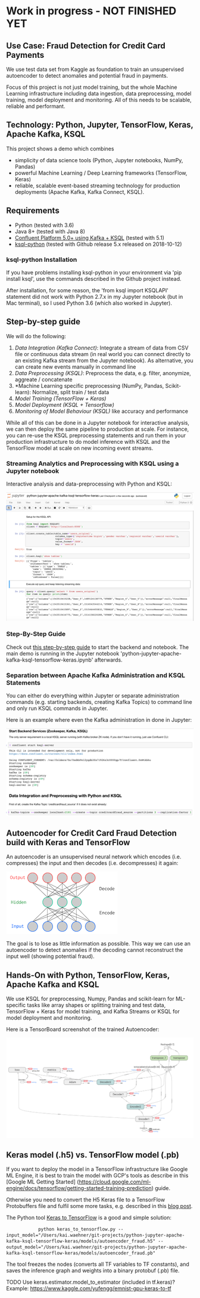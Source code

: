 # Work in progress - NOT FINISHED YET

## Use Case: Fraud Detection for Credit Card Payments
We use test data set from Kaggle as foundation to train an unsupervised autoencoder to detect anomalies and potential fraud in payments. 

Focus of this project is not just model training, but the whole Machine Learning infrastructure including data ingestion, data preprocessing, model training, model deployment and monitoring. All of this needs to be scalable, reliable and performant.

## Technology: Python, Jupyter, TensorFlow, Keras, Apache Kafka, KSQL 
This project shows a demo which combines

- simplicity of data science tools (Python, Jupyter notebooks, NumPy, Pandas)
- powerful Machine Learning / Deep Learning frameworks (TensorFlow, Keras)
- reliable, scalable event-based streaming technology for production deployments (Apache Kafka, Kafka Connect, KSQL).

## Requirements

- Python (tested with 3.6)
- Java 8+ (tested with Java 8)
- [Confluent Platform 5.0+ using Kafka + KSQL](https://www.confluent.io/download/) (tested with 5.1)
- [ksql-python](https://github.com/bryanyang0528/ksql-python) (tested with Github release 5.x released on 2018-10-12)

### ksql-python Installation

If you have problems installing ksql-python in your environment via 'pip install ksql', use the commands described in the Github project instead. 

After installation, for some reason, the 'from ksql import KSQLAPI' statement did not work with Python 2.7.x in my Jupyter notebook (but in Mac terminal), so I used Python 3.6 (which also worked in Jupyter).

## Step-by-step guide

We will do the following:

1) *Data Integration (Kafka Connect)*: Integrate a stream of data from CSV file or continuous data stream (in real world you can connect directly to an existing Kafka stream from the Jupyter notebook). As alternative, you can create new events manually in command line
2) *Data Preprocessing (KSQL)*: Preprocess the data, e.g. filter, anonymize, aggreate / concatenate
3) *Machine Learning specific preprocessing (NumPy, Pandas, Scikit-learn): Normalize, split train / test data
4) *Model Training (TensorFlow + Keras)*
5) *Model Deployment (KSQL + Tensorflow)*
6) *Monitoring of Model Behaviour (KSQL)* like accuracy and performance 

While all of this can be done in a Jupyter notebook for interactive analysis, we can then deploy the same pipeline to production at scale. For instance, you can re-use the KSQL preprocessing statements and run them in your production infrastructure to do model inference with KSQL and the TensorFlow model at scale on new incoming event streams.

### Streaming Analytics and Preprocessing with KSQL using a Jupyter notebook

Interactive analysis and data-preprocessing with Python and KSQL:

![Apache Kafka + KSQL + Python for Interactive Data Processing](pictures/Apache_Kafka_KSQL_Python_Jupyter_Notebook.png)

### Step-By-Step Guide

Check out [this step-by-step guide](https://github.com/kaiwaehner/python-jupyter-apache-kafka-ksql-tensorflow-keras/blob/master/live-demo___python-jupyter-apache-kafka-ksql-tensorflow-keras.adoc) to start the backend and notebook. The main demo is running in the Jupyter notebook 'python-jupyter-apache-kafka-ksql-tensorflow-keras.ipynb' afterwards.

### Separation between Apache Kafka Administration and KSQL Statements

You can either do everything within Jupyter or separate administration commands (e.g. starting backends, creating Kafka Topics) to command line and only run KSQL commands in Jupyter. 

Here is an example where even the Kafka administration in done in Jupyter:

![Apache Kafka Administration in Jupyter Notebook](pictures/Jupyter_Start_Kafka_KSQL.png)

## Autoencoder for Credit Card Fraud Detection build with Keras and TensorFlow

An autoencoder is an unsupervised neural network which encodes (i.e. compresses) the input and then decodes (i.e. decompresses) it again:

![Autoencoder (Unsupervised neural network)](pictures/AutoEncoder.png)

The goal is to lose as little information as possible. This way we can use an autoencoder to detect anomalies if the decoding cannot reconstruct the input well (showing potential fraud).  

## Hands-On with Python, TensorFlow, Keras, Apache Kafka and KSQL

We use KSQL for preprocessing, Numpy, Pandas and scikit-learn for ML-specific tasks like array shapes or splitting training and test data, TensorFlow + Keras for model training, and Kafka Streams or KSQL for model deployment and monitoring.

Here is a TensorBoard screenshot of the trained Autoencoder:

![Autoencoder for Fraud Detection (TensorBoard)](pictures/Keras_TesnsorFlow_Autoencoder_Fraud_Detection_TensorBoard.png)

## Keras model (.h5) vs. TensorFlow model (.pb)

If you want to deploy the model in a TensorFlow infrastructure like Google ML Engine, it is best to train the model with GCP's tools as describe in this [Google ML Getting Started] (https://cloud.google.com/ml-engine/docs/tensorflow/getting-started-training-prediction) guide.

Otherwise you need to convert the H5 Keras file to a TensorFlow Protobuffers file and fulfil some more tasks, e.g. described in this [blog post](https://medium.com/google-cloud/serve-keras-models-using-google-cloud-machine-learning-services-910912238bf6).

The Python tool [Keras to TensorFlow](https://github.com/amir-abdi/keras_to_tensorflow) is a good and simple solution:

                python keras_to_tensorflow.py --input_model="/Users/kai.waehner/git-projects/python-jupyter-apache-kafka-ksql-tensorflow-keras/models/autoencoder_fraud.h5" --output_model="/Users/kai.waehner/git-projects/python-jupyter-apache-kafka-ksql-tensorflow-keras/models/autoencoder_fraud.pb"

The tool freezes the nodes (converts all TF variables to TF constants), and saves the inference graph and weights into a binary protobuf (.pb) file.

TODO Use keras.estimator.model_to_estimator (included in tf.keras)? Example: https://www.kaggle.com/yufengg/emnist-gpu-keras-to-tf